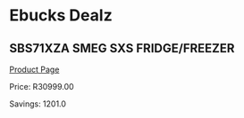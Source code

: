 
# Ebucks Dealz
## SBS71XZA SMEG SXS FRIDGE/FREEZER
[Product Page](https://www.ebucks.com/web/shop/productSelected.do?prodId=1183688554&catId=704986856)

Price: R30999.00

Savings: 1201.0


	